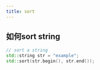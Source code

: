 ```yaml
---
title: sort
---
```



## 如何sort string
```C++
// sort a string
std::string str = "example"; 
std::sort(str.begin(), str.end());
```
